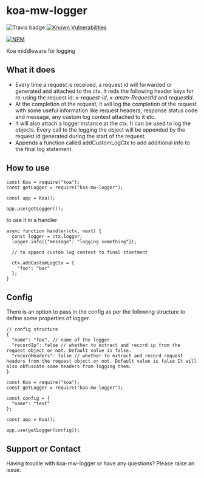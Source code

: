 # koa-mw-logger

![Travis badge](https://travis-ci.org/singhs020/koa-mw-logger.svg?branch=master) [![Known Vulnerabilities](https://snyk.io/test/github/singhs020/koa-mw-logger/badge.svg)](https://snyk.io/test/github/singhs020/koa-mw-logger)

[![NPM](https://nodei.co/npm/koa-mw-logger.png?downloads=true)](https://www.npmjs.com/package/koa-mw-logger/)

Koa middleware for logging

## What it does
- Every time a request is received, a request id will forwarded or generated and attached to the ctx. It reds the following header keys for re-using the request id: *x-request-id*, *x-amzn-RequestId* and *requestId*.
- At the completion of the request, it will log the completion of the request with some useful information like request headers, response status code and message, any custom log context attached to it etc.
- It will also attach a logger instance at the ctx. It can be used to log the objects. Every call to the logging the object will be appended by the request id generated during the start of the request.
- Appends a function called addCustomLogCtx to add additional info to the final log statement.

## How to use
```
const Koa = require("koa");
const getLogger = require("koa-mw-logger");

const app = Koa();

app.use(getLogger());
```

to use it in a handler
```
async function handler(ctx, next) {
  const logger = ctx.logger;
  logger.info({"message": "logging something"});

  // to append custom log context to final staetment

  ctx.addCustomLogCtx = {
    "foo": "bar"
  };
}
```

## Config
There is an option to pass in the config as per the following structure to define some properties of logger.

```
// config structure
{
  "name": "foo", // name of the logger
  "recordIp": false // whether to extract and record ip from the request object or not. Default value is false.
  "recordHeaders": false // whether to extract and record request headers from the request object or not. Default value is false It will also obfuscate some headers from logging them.
}

```

```
const Koa = require("koa");
const getLogger = require("koa-mw-logger");

const config = {
  "name": "test"
};

const app = Koa();

app.use(getLogger(config));
```

## Support or Contact
Having trouble with koa-mw-logger or have any questions? Please raise an issue.
